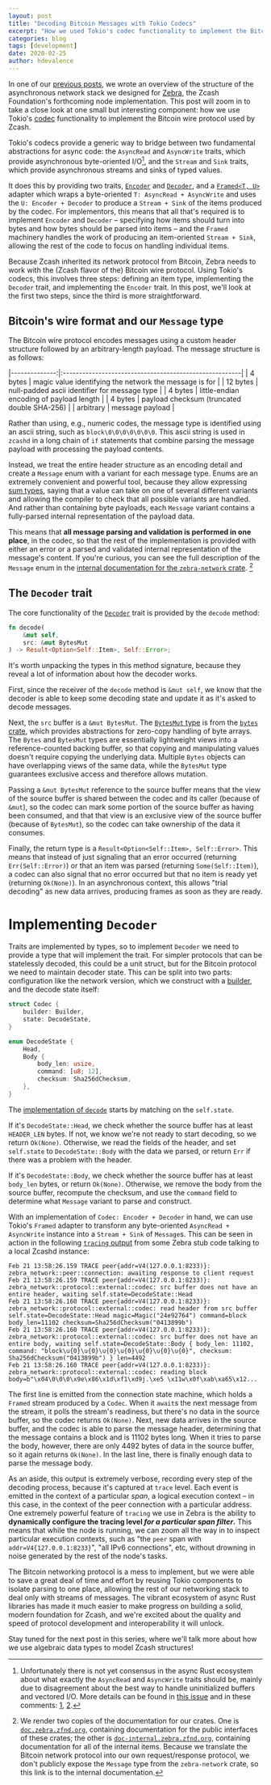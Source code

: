 ```yaml
---
layout: post
title: "Decoding Bitcoin Messages with Tokio Codecs"
excerpt: "How we used Tokio's codec functionality to implement the Bitcoin wire protocol"
categories: blog
tags: [development]
date: 2020-02-25
author: hdevalence
---
```


In one of our [previous posts][network-stack], we wrote an overview of the
structure of the asynchronous network stack we designed for [Zebra], the Zcash
Foundation's forthcoming node implementation.  This post will zoom in to take a
close look at one small but interesting component: how we use Tokio's [codec]
functionality to implement the Bitcoin wire protocol used by Zcash.

Tokio's codecs provide a generic way to bridge between two fundamental
abstractions for async code: the `AsyncRead` and `AsyncWrite` traits, which
provide asynchronous byte-oriented I/O[^1], and the `Stream` and `Sink` traits,
which provide asynchronous streams and sinks of typed values.

It does this by providing two traits, [`Encoder`][tokio_encoder] and
[`Decoder`][tokio_decoder], and a [`Framed<T, U>`][tokio_framed] adapter which
wraps a byte-oriented `T: AsyncRead + AsyncWrite` and uses the `U: Encoder +
Decoder` to produce a `Stream + Sink` of the items produced by the codec.  For
implementors, this means that all that's required is to implement `Encoder` and
`Decoder` – specifying how items should turn into bytes and how bytes should be
parsed into items – and the `Framed` machinery handles the work of producing an
item-oriented `Stream + Sink`, allowing the rest of the code to focus on
handling individual items.

Because Zcash inherited its network protocol from Bitcoin, Zebra needs to work
with the (Zcash flavor of the) Bitcoin wire protocol.  Using Tokio's codecs,
this involves three steps: defining an item type, implementing the `Decoder`
trait, and implementing the `Encoder` trait.  In this post, we'll look at the
first two steps, since the third is more straightforward.

## Bitcoin's wire format and our `Message` type

The Bitcoin wire protocol encodes messages using a custom header structure
followed by an arbitrary-length payload.  The message structure is as follows:

|--------------:|:-------------------------------------------------------|
|      4 bytes  | magic value identifying the network the message is for |
| 12 bytes      | null-padded ascii identifier for message type          |
| 4 bytes       | little-endian encoding of payload length               |
| 4 bytes       | payload checksum (truncated double SHA-256)            |
| arbitrary     | message payload                                        |

Rather than using, e.g., numeric codes, the message type is identified using an
ascii string, such as `block\0\0\0\0\0\0\0`.  This ascii string is used in
`zcashd` in a long chain of `if` statements that combine parsing the message
payload with processing the payload contents.

Instead, we treat the entire header structure as an encoding detail and create
a `Message` enum with a variant for each message type.  Enums are an extremely
convenient and powerful tool, because they allow expressing [sum
types][sum_type], saying that a value can take on one of several different
variants and allowing the compiler to check that all possible variants are
handled.  And rather than containing byte payloads, each `Message` variant
contains a fully-parsed internal representation of the payload data.

This means that **all message parsing and validation is performed in one
place**, in the codec, so that the rest of the implementation is provided with
either an error or a parsed and validated internal representation of the
message's content.  If you're curious, you can see the full description of the
`Message` enum in the [internal documentation for the `zebra-network`
crate][message_docs]. [^2]

## The `Decoder` trait

The core functionality of the [`Decoder`][tokio_decoder] trait is provided by
the `decode` method:
```rust
fn decode(
    &mut self, 
    src: &mut BytesMut
) -> Result<Option<Self::Item>, Self::Error>;
```
It's worth unpacking the types in this method signature, because they reveal a
lot of information about how the decoder works.

First, since the receiver of the `decode` method is `&mut self`, we know that
the decoder is able to keep some decoding state and update it as it's asked to
decode messages.

Next, the `src` buffer is a `&mut BytesMut`.  The [`BytesMut` type][bytesmut]
is from the [`bytes` crate][bytes], which provides abstractions for zero-copy
handling of byte arrays.  The `Bytes` and `BytesMut` types are essentially
lightweight views into a reference-counted backing buffer, so that copying and
manipulating values doesn't require copying the underlying data.  Multiple
`Bytes` objects can have overlapping views of the same data, while the
`BytesMut` type guarantees exclusive access and therefore allows mutation.

Passing a `&mut BytesMut` reference to the source buffer means that the view of
the source buffer is shared between the codec and its caller (because of
`&mut`), so the codec can mark some portion of the source buffer as having been
consumed, and that that view is an exclusive view of the source buffer (because
of `BytesMut`), so the codec can take ownership of the data it consumes.

Finally, the return type is a `Result<Option<Self::Item>, Self::Error>`.  This
means that instead of just signaling that an error occurred (returning
`Err(Self::Error)`) or that an item was parsed (returning `Some(Self::Item)`),
a codec can also signal that no error occurred but that no item is ready yet
(returning `Ok(None)`).  In an asynchronous context, this allows "trial
decoding" as new data arrives, producing frames as soon as they are ready.

# Implementing `Decoder`

Traits are implemented by types, so to implement `Decoder` we need to provide a
type that will implement the trait.  For simpler protocols that can be
statelessly decoded, this could be a unit struct, but for the Bitcoin protocol
we need to maintain decoder state.  This can be split into two parts:
configuration like the network version, which we construct with a [builder],
and the decode state itself:
```rust
struct Codec {
    builder: Builder,
    state: DecodeState,
}

enum DecodeState {
    Head,
    Body {
        body_len: usize,
        command: [u8; 12],
        checksum: Sha256dChecksum,
    },
}
```
The [implementation of `decode`][decode_impl] starts by matching on the
`self.state`.  

If it's `DecodeState::Head`, we check whether the source buffer has at least
`HEADER_LEN` bytes.  If not, we know we're not ready to start decoding, so we
return `Ok(None)`.  Otherwise, we read the fields of the header, and set
`self.state` to `DecodeState::Body` with the data we parsed, or return `Err` if
there was a problem with the header.

If it's `DecodeState::Body`, we check whether the source buffer has at least
`body_len` bytes, or return `Ok(None)`.  Otherwise, we remove the body from the
source buffer, recompute the checksum, and use the `command` field to determine
what `Message` variant to parse and construct.

With an implementation of `Codec: Encoder + Decoder` in hand, we can use
Tokio's `Framed` adapter to transform any byte-oriented `AsyncRead +
AsyncWrite` instance into a `Stream + Sink` of `Message`s.  This can be seen in
action in the following [`tracing` output][tracing] from some Zebra stub code
talking to a local Zcashd instance:

```ascii
Feb 21 13:58:26.159 TRACE peer{addr=V4(127.0.0.1:8233)}: zebra_network::peer::connection: awaiting response to client request
Feb 21 13:58:26.159 TRACE peer{addr=V4(127.0.0.1:8233)}: zebra_network::protocol::external::codec: src buffer does not have an entire header, waiting self.state=DecodeState::Head
Feb 21 13:58:26.160 TRACE peer{addr=V4(127.0.0.1:8233)}: zebra_network::protocol::external::codec: read header from src buffer self.state=DecodeState::Head magic=Magic("24e92764") command=block body_len=11102 checksum=Sha256dChecksum("0413899b")
Feb 21 13:58:26.160 TRACE peer{addr=V4(127.0.0.1:8233)}: zebra_network::protocol::external::codec: src buffer does not have an entire body, waiting self.state=DecodeState::Body { body_len: 11102, command: "block\u{0}\u{0}\u{0}\u{0}\u{0}\u{0}\u{0}", checksum: Sha256dChecksum("0413899b") } len=4492
Feb 21 13:58:26.160 TRACE peer{addr=V4(127.0.0.1:8233)}: zebra_network::protocol::external::codec: reading block body=b"\x04\0\0\0\x9e\x86\x1d\xf1\xd9j.\xe5 \x11w\x0f\xab\xa65\x12...
```

The first line is emitted from the connection state machine, which holds a
`Framed` stream produced by a `Codec`.  When it `await`s the next message from
the stream, it polls the stream's readiness, but there's no data in the source
buffer, so the codec returns `Ok(None)`.  Next, new data arrives in the source
buffer, and the codec is able to parse the message header, determining that the
message contains a block and is 11102 bytes long.  When it tries to parse the
body, however, there are only 4492 bytes of data in the source buffer, so it
again returns `Ok(None)`.  In the last line, there is finally enough data to
parse the message body.

As an aside, this output is extremely verbose, recording every step of the
decoding process, because it's captured at `trace` level.  Each event is
emitted in the context of a particular *span*, a logical execution context – in
this case, in the context of the peer connection with a particular address.
One extremely powerful feature of `tracing` we use in Zebra is the ability to
**dynamically configure the tracing level *for a particular span filter*.**  This
means that while the node is running, we can zoom all the way in to inspect
particular execution contexts, such as "the `peer` span with
`addr=V4{127.0.0.1:8233}`", "all IPv6 connections", etc, without drowning in
noise generated by the rest of the node's tasks.

The Bitcoin networking protocol is a mess to implement, but we were able to
save a great deal of time and effort by reusing Tokio components to isolate
parsing to one place, allowing the rest of our networking stack to deal only
with streams of messages.  The vibrant ecosystem of async Rust libraries has
made it much easier to make progress on building a solid, modern foundation for
Zcash, and we're excited about the quality and speed of protocol development
and interoperability it will unlock.  

Stay tuned for the next post in this series, where we'll talk more about how we
use algebraic data types to model Zcash structures!

[^1]: Unfortunately there is not yet consensus in the async Rust ecosystem about what exactly the `AsyncRead` and `AsyncWrite` traits should be, mainly due to disagreement about the best way to handle uninitialized buffers and vectored I/O.  More details can be found in [this issue](https://github.com/tokio-rs/tokio/pull/1744) and in these comments: [1](https://github.com/tokio-rs/tokio/pull/1744#issuecomment-558736715), [2](https://github.com/tokio-rs/tokio/pull/1744#issuecomment-558970440).

[^2]: We render two copies of the documentation for our crates.  One is [`doc.zebra.zfnd.org`](https://doc.zebra.zfnd.org), containing documentation for the public interfaces of these crates; the other is [`doc-internal.zebra.zfnd.org`](https://doc-internal.zebra.zfnd.org), containing documentation for all of the internal items.  Because we translate the Bitcoin network protocol into our own request/response protocol, we don't publicly expose the `Message` type from the `zebra-network` crate, so this link is to the internal documentation.

[network-stack]: https://www.zfnd.org/blog/a-new-network-stack-for-zcash/
[Zebra]: https://github.com/ZcashFoundation/zebra
[codec]: https://docs.rs/tokio-util/0.2.0/tokio_util/codec/index.html
[tokio_encoder]: https://docs.rs/tokio-util/0.2.0/tokio_util/codec/trait.Encoder.html
[tokio_decoder]: https://docs.rs/tokio-util/0.2.0/tokio_util/codec/trait.Decoder.html
[tokio_framed]: https://docs.rs/tokio-util/0.2.0/tokio_util/codec/struct.Framed.html
[sum_type]: https://en.wikipedia.org/wiki/Sum_type
[bytesmut]: https://docs.rs/bytes/0.5.4/bytes/struct.BytesMut.html
[bytes]: https://docs.rs/bytes/0.5.4/bytes/
[message_docs]: https://doc-internal.zebra.zfnd.org/zebra_network/protocol/external/message/enum.Message.html
[builder]: https://doc.rust-lang.org/1.0.0/style/ownership/builders.html
[decode_impl]: https://github.com/ZcashFoundation/zebra/blob/47cafc630faec057894232a2f38ed559d9f1498a/zebra-network/src/protocol/external/codec.rs#L282
[tracing]: https://docs.rs/tracing/0.1.12/tracing/
